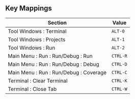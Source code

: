 
## Key Mappings

| Section | Value |
| --- | --- |
| Tool Windows : Terminal | `ALT-0` |
| Tool Windows : Projects | `ALT-1` |
| Tool Windows : Run | `ALT-2` |
| Main Menu : Run : Run/Debug : Run | `CTRL-R` |
| Main Menu : Run : Run/Debug : Debug | `CTRL-D` |
| Main Menu : Run : Run/Debug : Coverage | `CTRL-C` |
| Terminal : Clear Terminal | `CTRL-K` |
| Terminal : Close Tab | `CTRL-W` |
